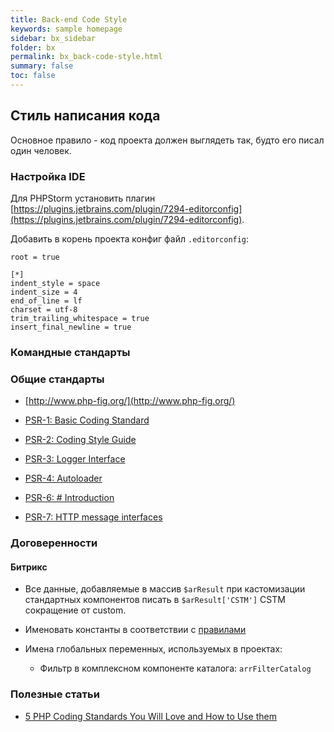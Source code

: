 ```yaml
---
title: Back-end Code Style
keywords: sample homepage
sidebar: bx_sidebar
folder: bx
permalink: bx_back-code-style.html
summary: false
toc: false
---
```


## Стиль написания кода

Основное правило - код проекта должен выглядеть так, будто его писал один человек.

### Настройка IDE

Для PHPStorm установить плагин [https://plugins.jetbrains.com/plugin/7294-editorconfig](https://plugins.jetbrains.com/plugin/7294-editorconfig).

Добавить в корень проекта конфиг файл ```.editorconfig```:

```
root = true

[*]
indent_style = space
indent_size = 4
end_of_line = lf
charset = utf-8
trim_trailing_whitespace = true
insert_final_newline = true
```

### Командные стандарты



### Общие стандарты

* [http://www.php-fig.org/](http://www.php-fig.org/)

* [PSR-1: Basic Coding Standard](http://www.php-fig.org/psr/psr-1/)

* [PSR-2: Coding Style Guide](http://www.php-fig.org/psr/psr-2/)

* [PSR-3: Logger Interface](http://www.php-fig.org/psr/psr-3/)

* [PSR-4: Autoloader](http://www.php-fig.org/psr/psr-4/)

* [PSR-6: # Introduction](http://www.php-fig.org/psr/psr-6/)

* [PSR-7: HTTP message interfaces](http://www.php-fig.org/psr/psr-7/)

### Договеренности

#### Битрикс

* Все данные, добавляемые в массив ```$arResult``` при кастомизации стандартных компонентов писать в ```$arResult['CSTM']``` CSTM сокращение от custom.

* Именовать константы в соответствии с [правилами](/bx.github.io/bx_struktura-proekta.html#localphp_interfaceincludeconstantsphp)

* Имена глобальных переменных, используемых в проектах:

  * Фильтр в комплексном компоненте каталога: ```arrFilterCatalog```
  
### Полезные статьи

* [5 PHP Coding Standards You Will Love and How to Use them](https://blog.sideci.com/5-php-coding-standards-you-will-love-and-how-to-use-them-adf6a4855696)
